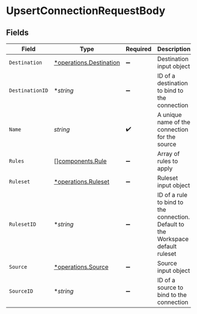 # UpsertConnectionRequestBody


## Fields

| Field                                                                            | Type                                                                             | Required                                                                         | Description                                                                      |
| -------------------------------------------------------------------------------- | -------------------------------------------------------------------------------- | -------------------------------------------------------------------------------- | -------------------------------------------------------------------------------- |
| `Destination`                                                                    | [*operations.Destination](../../models/operations/destination.md)                | :heavy_minus_sign:                                                               | Destination input object                                                         |
| `DestinationID`                                                                  | **string*                                                                        | :heavy_minus_sign:                                                               | ID of a destination to bind to the connection                                    |
| `Name`                                                                           | *string*                                                                         | :heavy_check_mark:                                                               | A unique name of the connection for the source                                   |
| `Rules`                                                                          | [][components.Rule](../../models/components/rule.md)                             | :heavy_minus_sign:                                                               | Array of rules to apply                                                          |
| `Ruleset`                                                                        | [*operations.Ruleset](../../models/operations/ruleset.md)                        | :heavy_minus_sign:                                                               | Ruleset input object                                                             |
| `RulesetID`                                                                      | **string*                                                                        | :heavy_minus_sign:                                                               | ID of a rule to bind to the connection. Default to the Workspace default ruleset |
| `Source`                                                                         | [*operations.Source](../../models/operations/source.md)                          | :heavy_minus_sign:                                                               | Source input object                                                              |
| `SourceID`                                                                       | **string*                                                                        | :heavy_minus_sign:                                                               | ID of a source to bind to the connection                                         |